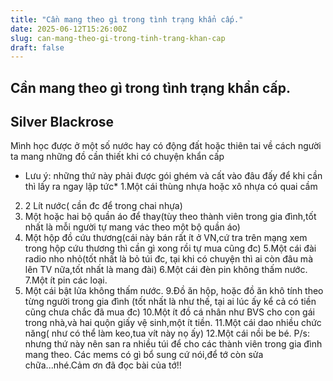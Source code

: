 ```yaml
---
title: "Cần mang theo gì trong tình trạng khẩn cấp."
date: 2025-06-12T15:26:00Z
slug: can-mang-theo-gi-trong-tinh-trang-khan-cap
draft: false
---
```


## Cần mang theo gì trong tình trạng khẩn cấp.

## Silver Blackrose

Mình học được ở một số nước hay có động đất hoặc thiên tai về cách người ta mang những đồ cần thiết khi có chuyện khẩn cấp
* Lưu ý: những thứ này phải được gói ghém và cất vào đâu đấy để khi cần thì lấy ra ngay lập tức*
1.Một cái thùng nhựa hoặc xô nhựa có quai cầm
2. 2 Lít nước( cần đc để trong chai nhựa)
3. Một hoặc hai bộ quần áo để thay(tùy theo thành viên trong gia đình,tốt nhất là mỗi người tự mang vác theo một bộ quần áo)
4. Một hộp đồ cứu thương(cái này bán rất ít ở VN,cứ tra trên mạng xem trong hộp cứu thương thì cần gì xong rồi tự mua cũng đc)
5.Một cái đài radio nho nhỏ(tốt nhất là bỏ túi đc, tại khi có chuyện thì ai còn đâu mà lên TV nữa,tốt nhất là mang đài)
6.Một cái đèn pin không thấm nước.
7.Một ít pin các loại.
8. Một cái bật lửa không thấm nước.
9.Đồ ăn hộp, hoặc đồ ăn khô tính theo từng người trong gia đình (tốt nhất là như thế, tại ai lúc ấy kể cả có tiền cũng chưa chắc đã mua đc)
10.Một ít đồ cá nhân như BVS cho con gái trong nhà,và hai quộn giấy vệ sinh,một ít tiền.
11.Một cái dao nhiều chức năng( như có thể làm keo,tua vít  này nọ ấy)
12.Một cái nồi be bé.
P/s: nhưng thứ này nên san ra nhiều túi để cho các thành viên trong gia đình mang theo.
Các mems có gì bổ sung cứ nói,để tớ còn sửa chữa...nhé.Cảm ơn đã đọc bài của tớ!!